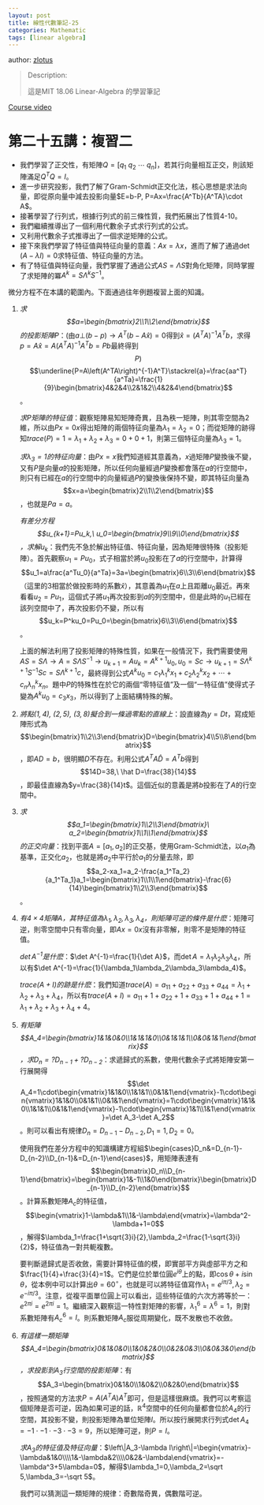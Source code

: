 ```yaml
---
layout: post
title: 線性代數筆記-25
categories: Mathematic
tags: [linear algebra]
---
```


author: [zlotus](https://github.com/zlotus/notes-linear-algebra)

> Description:
>
> 這是MIT 18.06 Linear-Algebra 的學習筆記	

[Course video](https://www.youtube.com/watch?v=QVKj3LADCnA&list=PLE7DDD91010BC51F8&index=26&ab_channel=MITOpenCourseWare)

<!-- more -->

# 第二十五講：複習二

* 我們學習了正交性，有矩陣$Q=\Bigg[q_1\ q_2\ \cdots\ q_n\Bigg]$，若其行向量相互正交，則該矩陣滿足$Q^TQ=I$。
* 進一步研究投影，我們了解了Gram-Schmidt正交化法，核心思想是求法向量，即從原向量中減去投影向量$E=b-P, P=Ax=\frac{A^Tb}{A^TA}\cdot A$。
* 接著學習了行列式，根據行列式的前三條性質，我們拓展出了性質4-10。
* 我們繼續推導出了一個利用代數余子式求行列式的公式。
* 又利用代數余子式推導出了一個求逆矩陣的公式。
* 接下來我們學習了特征值與特征向量的意義：$Ax=\lambda x$，進而了解了通過$\det(A-\lambda I)=0$求特征值、特征向量的方法。
* 有了特征值與特征向量，我們掌握了通過公式$AS=\Lambda S$對角化矩陣，同時掌握了求矩陣的冪$A^k=S\Lambda^kS^{-1}$。

微分方程不在本講的範圍內。下面通過往年例題複習上面的知識。

1. *求$$a=\begin{bmatrix}2\\1\\2\end{bmatrix}$$的投影矩陣$P$*：$\Bigg($由$a\bot(b-p)\rightarrow A^T(b-A\hat x)=0$得到$\hat x=\left(A^TA\right)^{-1}A^Tb$，求得$p=A\hat x=A\left(A^TA\right)^{-1}A^Tb=Pb$最終得到$$P\Bigg)$$ $$\underline{P=A\left(A^TA\right)^{-1}A^T}\stackrel{a}=\frac{aa^T}{a^Ta}=\frac{1}{9}\begin{bmatrix}4&2&4\\2&1&2\\4&2&4\end{bmatrix}$$。
   
    *求$P$矩陣的特征值*：觀察矩陣易知矩陣奇異，且為秩一矩陣，則其零空間為$2$維，所以由$Px=0x$得出矩陣的兩個特征向量為$\lambda_1=\lambda_2=0$；而從矩陣的跡得知$trace(P)=1=\lambda_1+\lambda_2+\lambda_3=0+0+1$，則第三個特征向量為$\lambda_3=1$。
    
    *求$\lambda_3=1$的特征向量*：由$Px=x$我們知道經其意義為，$x$過矩陣$P$變換後不變，又有$P$是向量$a$的投影矩陣，所以任何向量經過$P$變換都會落在$a$的行空間中，則只有已經在$a$的行空間中的向量經過$P$的變換後保持不變，即其特征向量為$$x=a=\begin{bmatrix}2\\1\\2\end{bmatrix}$$，也就是$Pa=a$。
    
    *有差分方程$$u_{k+1}=Pu_k,\ u_0=\begin{bmatrix}9\\9\\0\end{bmatrix}$$，求解$u_k$*：我們先不急於解出特征值、特征向量，因為矩陣很特殊（投影矩陣）。首先觀察$u_1=Pu_0$，式子相當於將$u_0$投影在了$a$的行空間中，計算得$$u_1=a\frac{a^Tu_0}{a^Ta}=3a=\begin{bmatrix}6\\3\\6\end{bmatrix}$$（這里的$3$相當於做投影時的系數$\hat x$），其意義為$u_1$在$a$上且距離$u_0$最近。再來看看$u_2=Pu_1$，這個式子將$u_1$再次投影到$a$的列空間中，但是此時的$u_1$已經在該列空間中了，再次投影仍不變，所以有$$u_k=P^ku_0=Pu_0=\begin{bmatrix}6\\3\\6\end{bmatrix}$$。
    
    上面的解法利用了投影矩陣的特殊性質，如果在一般情況下，我們需要使用$AS=S\Lambda\rightarrow A=S\Lambda S^{-1} \rightarrow u_{k+1}=Au_k=A^{k+1}u_0, u_0=Sc\rightarrow u_{k+1}=S\Lambda^{k+1}S^{-1}Sc=S\Lambda^{k+1}c$，最終得到公式$A^ku_0=c_1\lambda_1^kx_1+c_2\lambda_2^kx_2+\cdots+c_n\lambda_n^kx_n$。題中$P$的特殊性在於它的兩個“零特征值”及一個“一特征值”使得式子變為$A^ku_0=c_3x_3$，所以得到了上面結構特殊的解。
    
2. *將點$(1,4),\ (2,5),\ (3,8)$擬合到一條過零點的直線上*：設直線為$y=Dt$，寫成矩陣形式為$$\begin{bmatrix}1\\2\\3\end{bmatrix}D=\begin{bmatrix}4\\5\\8\end{bmatrix}$$，即$AD=b$，很明顯$D$不存在。利用公式$A^TA\hat D=A^Tb$得到$$14D=38,\ \hat D=\frac{38}{14}$$，即最佳直線為$y=\frac{38}{14}t$。這個近似的意義是將$b$投影在了$A$的行空間中。

3. *求$$a_1=\begin{bmatrix}1\\2\\3\end{bmatrix}\ a_2=\begin{bmatrix}1\\1\\1\end{bmatrix}$$的正交向量*：找到平面$A=\Bigg[a_1,a_2\Bigg]$的正交基，使用Gram-Schmidt法，以$a_1$為基準，正交化$a_2$，也就是將$a_2$中平行於$a_1$的分量去除，即$$a_2-xa_1=a_2-\frac{a_1^Ta_2}{a_1^Ta_1}a_1=\begin{bmatrix}1\\1\\1\end{bmatrix}-\frac{6}{14}\begin{bmatrix}1\\2\\3\end{bmatrix}$$。

4. *有$4\times 4$矩陣$A$，其特征值為$\lambda_1,\lambda_2,\lambda_3,\lambda_4$，則矩陣可逆的條件是什麽*：矩陣可逆，則零空間中只有零向量，即$Ax=0x$沒有非零解，則零不是矩陣的特征值。

    *$\det A^{-1}$是什麽*：$\det A^{-1}=\frac{1}{\det A}$，而$\det A=\lambda_1\lambda_2\lambda_3\lambda_4$，所以有$\det A^{-1}=\frac{1}{\lambda_1\lambda_2\lambda_3\lambda_4}$。
    
    *$trace(A+I)$的跡是什麽*：我們知道$trace(A)=a_{11}+a_{22}+a_{33}+a_{44}=\lambda_1+\lambda_2+\lambda_3+\lambda_4$，所以有$trace(A+I)=a_{11}+1+a_{22}+1+a_{33}+1+a_{44}+1=\lambda_1+\lambda_2+\lambda_3+\lambda_4+4$。
    
5. *有矩陣$$A_4=\begin{bmatrix}1&1&0&0\\1&1&1&0\\0&1&1&1\\0&0&1&1\end{bmatrix}$$，求$D_n=?D_{n-1}+?D_{n-2}$*：求遞歸式的系數，使用代數余子式將矩陣安第一行展開得$$\det A_4=1\cdot\begin{vmatrix}1&1&0\\1&1&1\\0&1&1\end{vmatrix}-1\cdot\begin{vmatrix}1&1&0\\0&1&1\\0&1&1\end{vmatrix}=1\cdot\begin{vmatrix}1&1&0\\1&1&1\\0&1&1\end{vmatrix}-1\cdot\begin{vmatrix}1&1\\1&1\end{vmatrix}=\det A_3-\det A_2$$。則可以看出有規律$D_n=D_{n-1}-D_{n-2}, D_1=1, D_2=0$。

    使用我們在差分方程中的知識構建方程組$\begin{cases}D_n&=D_{n-1}-D_{n-2}\\D_{n-1}&=D_{n-1}\end{cases}$，用矩陣表達有$$\begin{bmatrix}D_n\\D_{n-1}\end{bmatrix}=\begin{bmatrix}1&-1\\1&0\end{bmatrix}\begin{bmatrix}D_{n-1}\\D_{n-2}\end{bmatrix}$$。計算系數矩陣$A_c$的特征值，$$\begin{vmatrix}1-\lambda&1\\1&-\lambda\end{vmatrix}=\lambda^2-\lambda+1=0$$，解得$\lambda_1=\frac{1+\sqrt{3}i}{2},\lambda_2=\frac{1-\sqrt{3}i}{2}$，特征值為一對共軛複數。
    
    要判斷遞歸式是否收斂，需要計算特征值的模，即實部平方與虛部平方之和$\frac{1}{4}+\frac{3}{4}=1$。它們是位於單位圓$e^{i\theta}$上的點，即$\cos\theta+i\sin\theta$，從本例中可以計算出$\theta=60^\circ$，也就是可以將特征值寫作$\lambda_1=e^{i\pi/3},\lambda_2=e^{-i\pi/3}$。注意，從複平面單位圓上可以看出，這些特征值的六次方將等於一：$e^{2\pi i}=e^{2\pi i}=1$。繼續深入觀察這一特性對矩陣的影響，$\lambda_1^6=\lambda^6=1$，則對系數矩陣有$A_c^6=I$。則系數矩陣$A_c$服從周期變化，既不发散也不收斂。 

6. *有這樣一類矩陣$$A_4=\begin{bmatrix}0&1&0&0\\1&0&2&0\\0&2&0&3\\0&0&3&0\end{bmatrix}$$，求投影到$A_3$行空間的投影矩陣*：有$$A_3=\begin{bmatrix}0&1&0\\1&0&2\\0&2&0\end{bmatrix}$$，按照通常的方法求$P=A\left(A^TA\right)A^T$即可，但是這樣很麻煩。我們可以考察這個矩陣是否可逆，因為如果可逆的話，$\mathbb{R}^4$空間中的任何向量都會位於$A_4$的行空間，其投影不變，則投影矩陣為單位矩陣$I$。所以按行展開求行列式$\det A_4=-1\cdot-1\cdot-3\cdot-3=9$，所以矩陣可逆，則$P=I$。

    *求$A_3$的特征值及特征向量*：$\left\|A_3-\lambda I\right\|=\begin{vmatrix}-\lambda&1&0\\\\1&-\lambda&2\\\\0&2&-\lambda\end{vmatrix}=-\lambda^3+5\lambda=0$，解得$\lambda_1=0,\lambda_2=\sqrt 5,\lambda_3=-\sqrt 5$。
    
    我們可以猜測這一類矩陣的規律：奇數階奇異，偶數階可逆。
